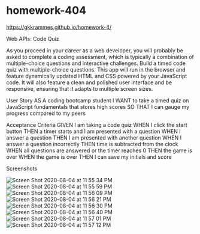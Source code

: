 # homework-404 
https://gkkrammes.github.io/homework-4/

Web APIs: Code Quiz

As you proceed in your career as a web developer, you will probably be asked to complete a coding assessment, which is typically a combination of multiple-choice questions and interactive challenges. Build a timed code quiz with multiple-choice questions. This app will run in the browser and feature dynamically updated HTML and CSS powered by your JavaScript code. It will also feature a clean and polished user interface and be responsive, ensuring that it adapts to multiple screen sizes.

User Story
AS A coding bootcamp student
I WANT to take a timed quiz on JavaScript fundamentals that stores high scores
SO THAT I can gauge my progress compared to my peers

Acceptance Criteria
GIVEN I am taking a code quiz
WHEN I click the start button
THEN a timer starts and I am presented with a question
WHEN I answer a question
THEN I am presented with another question
WHEN I answer a question incorrectly
THEN time is subtracted from the clock
WHEN all questions are answered or the timer reaches 0
THEN the game is over
WHEN the game is over
THEN I can save my initials and score

Screenshots

![Screen Shot 2020-08-04 at 11 55 34 PM](https://user-images.githubusercontent.com/64510752/89370480-cff7d280-d6ae-11ea-871d-62b53d2c5d9d.png)
![Screen Shot 2020-08-04 at 11 55 59 PM](https://user-images.githubusercontent.com/64510752/89370481-d2f2c300-d6ae-11ea-92c0-332dc493b062.png)
![Screen Shot 2020-08-04 at 11 56 09 PM](https://user-images.githubusercontent.com/64510752/89370482-d38b5980-d6ae-11ea-8ffa-aa8ffa5562b6.png)
![Screen Shot 2020-08-04 at 11 56 21 PM](https://user-images.githubusercontent.com/64510752/89370486-d423f000-d6ae-11ea-93ea-f4c48810a9dd.png)
![Screen Shot 2020-08-04 at 11 56 30 PM](https://user-images.githubusercontent.com/64510752/89370487-d4bc8680-d6ae-11ea-9e29-5a8ebe3ae2fb.png)
![Screen Shot 2020-08-04 at 11 56 40 PM](https://user-images.githubusercontent.com/64510752/89370488-d4bc8680-d6ae-11ea-8da0-6a8936463aea.png)
![Screen Shot 2020-08-04 at 11 57 01 PM](https://user-images.githubusercontent.com/64510752/89370489-d4bc8680-d6ae-11ea-98d7-755af6b58c76.png)
![Screen Shot 2020-08-04 at 11 57 12 PM](https://user-images.githubusercontent.com/64510752/89370490-d5551d00-d6ae-11ea-96e2-60249534e874.png)

